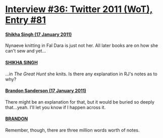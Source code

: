 # [Interview #36: Twitter 2011 (WoT), Entry #81](https://www.theoryland.com/intvmain.php?i=36#81)

#### [Shikha Singh (17 January 2011)](http://twitter.com/SSingh03/status/27145736659410944)

Nynaeve knitting in Fal Dara is just not her. All later books are on how she can't sew and yet...

#### [SHIKHA SINGH](http://twitter.com/SSingh03/status/27146059364958208)

...in
*The Great Hunt*
she knits. Is there any explanation in RJ's notes as to why?

#### [Brandon Sanderson (17 January 2011)](http://twitter.com/BrandonSandrson/status/27214556086407169)

There might be an explanation for that, but it would be buried so deeply that...yeah. I'll let you know if I happen across it.

#### [BRANDON](http://twitter.com/BrandonSandrson/status/27214656300916736)

Remember, though, there are three million words worth of notes.

